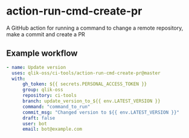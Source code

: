 # action-run-cmd-create-pr

A GitHub action for running a command to change a remote repository, make a commit and create a PR

## Example workflow

```yaml
- name: Update version
  uses: qlik-oss/ci-tools/action-run-cmd-create-pr@master
  with:
      gh_token: ${{ secrets.PERSONAL_ACCESS_TOKEN }}
      group: qlik-oss
      repository: ci-tools
      branch: update_version_to_${{ env.LATEST_VERSION }}
      command: "command_to_run"
      commit_msg: "Changed version to ${{ env.LATEST_VERSION }}"
      draft: false
      user: bot
      email: bot@example.com
```
